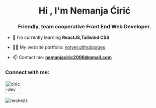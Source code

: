 <h1 align="center">Hi , I'm Nemanja Ćirić</h1>
<h3 align="center">Friendly, team cooperative Front End Web Developer.</h3>

- 🌱 I’m currently learning **ReactJS,Tailwind CSS**

- 👨‍💻 My website portfolio: [notyet.githubpages](notyet.githubpages)

- 📫 Contact me: **nemanjaciric2006@gmail.com**

<h3 align="left">Connect with me:</h3>
<p align="left">
<a href="https://linkedin.com/in/ciric-dev" target="blank"><img align="center" src="https://cdn.jsdelivr.net/gh/devicons/devicon/icons/linkedin/linkedin-original.svg" alt="ciric-dev" height="40" width="50" />
  </a>
</p>
<p><img align="center" src="https://github-readme-stats.vercel.app/api/top-langs?username=neckezz&show_icons=true&locale=en&layout=compact" alt="neckezz" /></p>
